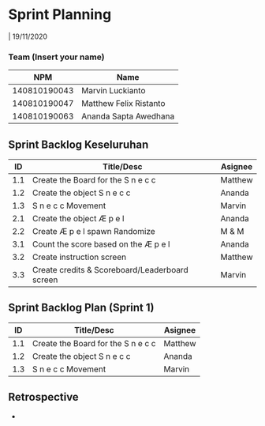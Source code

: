 # Sprint Planning 
| 19/11/2020

### Team (Insert your name)
| NPM           | Name                   |
| ------------- |------------------------|
| 140810190043  | Marvin Luckianto       |
| 140810190047  | Matthew Felix Ristanto |
| 140810190063  | Ananda Sapta Awedhana  |

## Sprint Backlog Keseluruhan 
| ID  | Title/Desc                                     | Asignee | 
| --- | ---------------------------------------------- | ------- |
| 1.1 | Create the Board for the S n e c c             | Matthew |
| 1.2 | Create the object S n e c c                    | Ananda  |
| 1.3 | S n e c c Movement                             | Marvin  |
| 2.1 | Create the object Æ p e l                      | Ananda  |
| 2.2 | Create Æ p e l spawn Randomize                 | M & M   |
| 3.1 | Count the score based on the Æ p e l           | Ananda  |
| 3.2 | Create instruction screen                      | Matthew |
| 3.3 | Create credits & Scoreboard/Leaderboard screen | Marvin  |

## Sprint Backlog Plan (Sprint 1)
| ID  | Title/Desc                                     | Asignee | 
| --- | ---------------------------------------------- | ------- |
| 1.1 | Create the Board for the S n e c c             | Matthew |
| 1.2 | Create the object S n e c c                    | Ananda  |
| 1.3 | S n e c c Movement                             | Marvin  |

## Retrospective
 -
